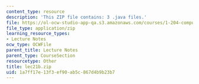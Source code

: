 ```yaml
---
content_type: resource
description: 'This ZIP file contains: 3 .java files.'
file: https://ol-ocw-studio-app-qa.s3.amazonaws.com/courses/1-204-computer-algorithms-in-systems-engineering-spring-2010/1a7ff17e13f3ef90ab5c867d4b9b23b7_lec21b.zip
file_type: application/zip
learning_resource_types:
- Lecture Notes
ocw_type: OCWFile
parent_title: Lecture Notes
parent_type: CourseSection
resourcetype: Other
title: lec21b.zip
uid: 1a7ff17e-13f3-ef90-ab5c-867d4b9b23b7
---
```

